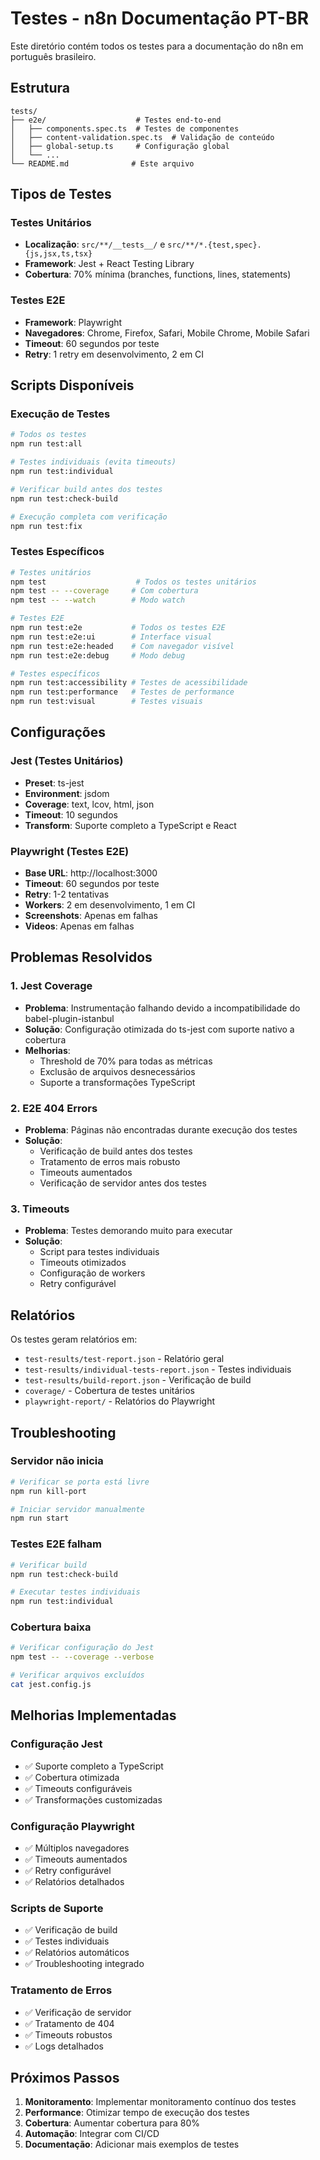 # Testes - n8n Documentação PT-BR

Este diretório contém todos os testes para a documentação do n8n em português brasileiro.

## Estrutura

```
tests/
├── e2e/                    # Testes end-to-end
│   ├── components.spec.ts  # Testes de componentes
│   ├── content-validation.spec.ts  # Validação de conteúdo
│   ├── global-setup.ts     # Configuração global
│   └── ...
└── README.md              # Este arquivo
```

## Tipos de Testes

### Testes Unitários
- **Localização**: `src/**/__tests__/` e `src/**/*.{test,spec}.{js,jsx,ts,tsx}`
- **Framework**: Jest + React Testing Library
- **Cobertura**: 70% mínima (branches, functions, lines, statements)

### Testes E2E
- **Framework**: Playwright
- **Navegadores**: Chrome, Firefox, Safari, Mobile Chrome, Mobile Safari
- **Timeout**: 60 segundos por teste
- **Retry**: 1 retry em desenvolvimento, 2 em CI

## Scripts Disponíveis

### Execução de Testes
```bash
# Todos os testes
npm run test:all

# Testes individuais (evita timeouts)
npm run test:individual

# Verificar build antes dos testes
npm run test:check-build

# Execução completa com verificação
npm run test:fix
```

### Testes Específicos
```bash
# Testes unitários
npm test                    # Todos os testes unitários
npm test -- --coverage     # Com cobertura
npm test -- --watch        # Modo watch

# Testes E2E
npm run test:e2e           # Todos os testes E2E
npm run test:e2e:ui        # Interface visual
npm run test:e2e:headed    # Com navegador visível
npm run test:e2e:debug     # Modo debug

# Testes específicos
npm run test:accessibility # Testes de acessibilidade
npm run test:performance   # Testes de performance
npm run test:visual        # Testes visuais
```

## Configurações

### Jest (Testes Unitários)
- **Preset**: ts-jest
- **Environment**: jsdom
- **Coverage**: text, lcov, html, json
- **Timeout**: 10 segundos
- **Transform**: Suporte completo a TypeScript e React

### Playwright (Testes E2E)
- **Base URL**: http://localhost:3000
- **Timeout**: 60 segundos por teste
- **Retry**: 1-2 tentativas
- **Workers**: 2 em desenvolvimento, 1 em CI
- **Screenshots**: Apenas em falhas
- **Videos**: Apenas em falhas

## Problemas Resolvidos

### 1. Jest Coverage
- **Problema**: Instrumentação falhando devido a incompatibilidade do babel-plugin-istanbul
- **Solução**: Configuração otimizada do ts-jest com suporte nativo a cobertura
- **Melhorias**: 
  - Threshold de 70% para todas as métricas
  - Exclusão de arquivos desnecessários
  - Suporte a transformações TypeScript

### 2. E2E 404 Errors
- **Problema**: Páginas não encontradas durante execução dos testes
- **Solução**: 
  - Verificação de build antes dos testes
  - Tratamento de erros mais robusto
  - Timeouts aumentados
  - Verificação de servidor antes dos testes

### 3. Timeouts
- **Problema**: Testes demorando muito para executar
- **Solução**:
  - Script para testes individuais
  - Timeouts otimizados
  - Configuração de workers
  - Retry configurável

## Relatórios

Os testes geram relatórios em:
- `test-results/test-report.json` - Relatório geral
- `test-results/individual-tests-report.json` - Testes individuais
- `test-results/build-report.json` - Verificação de build
- `coverage/` - Cobertura de testes unitários
- `playwright-report/` - Relatórios do Playwright

## Troubleshooting

### Servidor não inicia
```bash
# Verificar se porta está livre
npm run kill-port

# Iniciar servidor manualmente
npm run start
```

### Testes E2E falham
```bash
# Verificar build
npm run test:check-build

# Executar testes individuais
npm run test:individual
```

### Cobertura baixa
```bash
# Verificar configuração do Jest
npm test -- --coverage --verbose

# Verificar arquivos excluídos
cat jest.config.js
```

## Melhorias Implementadas

### Configuração Jest
- ✅ Suporte completo a TypeScript
- ✅ Cobertura otimizada
- ✅ Timeouts configuráveis
- ✅ Transformações customizadas

### Configuração Playwright
- ✅ Múltiplos navegadores
- ✅ Timeouts aumentados
- ✅ Retry configurável
- ✅ Relatórios detalhados

### Scripts de Suporte
- ✅ Verificação de build
- ✅ Testes individuais
- ✅ Relatórios automáticos
- ✅ Troubleshooting integrado

### Tratamento de Erros
- ✅ Verificação de servidor
- ✅ Tratamento de 404
- ✅ Timeouts robustos
- ✅ Logs detalhados

## Próximos Passos

1. **Monitoramento**: Implementar monitoramento contínuo dos testes
2. **Performance**: Otimizar tempo de execução dos testes
3. **Cobertura**: Aumentar cobertura para 80%
4. **Automação**: Integrar com CI/CD
5. **Documentação**: Adicionar mais exemplos de testes 